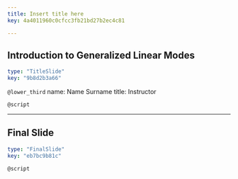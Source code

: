 ```yaml
---
title: Insert title here
key: 4a4011960c0cfcc3fb21bd27b2ec4c81

---
```

## Introduction to Generalized Linear Modes

```yaml
type: "TitleSlide"
key: "9b8d2b3a66"
```

`@lower_third`
name: Name Surname
title: Instructor


`@script`



---
## Final Slide

```yaml
type: "FinalSlide"
key: "eb7bc9b81c"
```

`@script`


